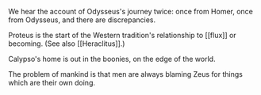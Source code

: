 We hear the account of Odysseus's journey twice: once from Homer, once from Odysseus, and there are discrepancies.

Proteus is the start of the Western tradition's relationship to [[flux]] or becoming. (See also [[Heraclitus]].)

 Calypso's home is out in the boonies, on the edge of the world.

 The problem of mankind is that men are always blaming Zeus for things which are their own doing. 